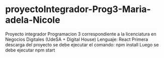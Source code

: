 # proyectoIntegrador-Prog3-Maria-adela-Nicole
Proyecto integrador Programacion 3 correspondiente a la licenciatura en Negocios Digitales (UdeSA + Digital House)
Lenguaje: React
Primera descarga del proyecto se debe ejecutar el comando: npm install
Luego se debe ejecutar npm start 
